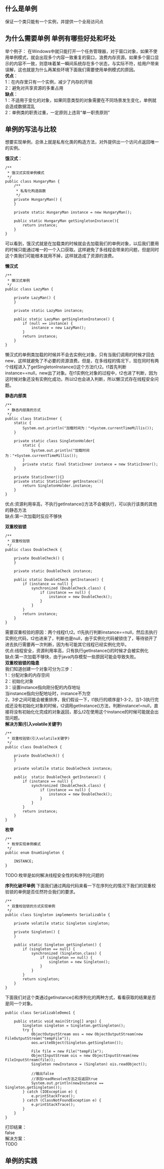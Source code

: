 ## 什么是单例
保证一个类只能有一个实例，并提供一个全局访问点
## 为什么需要单例 单例有哪些好处和坏处
举个例子：
在Windows中就只能打开一个任务管理器，对于窗口对象，如果不使用单例模式，就会出现多个内容一致重复的窗口，浪费内存资源。如果多个窗口显示的内容不一致，则意味着某一瞬间系统存在多个状态，与实际不符，给用户带来误解，这也就是为什么再某些环境下面我们需要使用单例模式的原因。   
**优点**：  
    1：在内存里只有一个实例，减少了内存的开销  
    2：避免对共享资源的多重占用  
**缺点**：  
    1：不适用于变化的对象，如果同意类型的对象需要在不同场景发生变化，单例就会造成数据混乱  
    2：单例类的职责过重，一定原则上违背“单一职责原则”
    
## 单例的写法与比较
想要实现单例，总体上就是私有化类的构造方法，对外提供出一个访问点返回唯一的实例。  

**饿汉式**：  
```
/**
 * 饿汉式实现单例模式
 */
public class HungaryMan {
    /**
     * 私有化构造函数
     */
    private HungaryMan() {
    }

    private static HungaryMan instance = new HungaryMan();

    public static HungaryMan getSingletonInstance(){
        return instance;
    }
}
```
可以看到，饿汉式就是在加载类的时候就会去加载我们的单例对象，以后我们要用的时候只能通过唯一的一个入口获取。这样避免了多线程会带来的问题，但是同时这个类我们可能根本就用不掉，这样就造成了资源的浪费。

**懒汉式**
```
/**
 * 懒汉式单例
 */
public class LazyMan {

    private LazyMan() {
    }

    private static LazyMan instance;

    public static LazyMan getSingletonInstance() {
        if (null == instance) {
            instance = new LazyMan();
        }
        return instance;
    }
}
```
懒汉式的单例类加载的时候并不会去实例化对象，只有当我们调用的时候才回去new，这样就避免了不必要的资源浪费。但是，在多线程的情况下，现在同时有两个线程进入了getSingletonInstance()这个方法t1,t2。t1首先判断instance==null，new出了对象。在t1实例化对象的过程中，t2也进了判断，因为这时候对象还没有实例化成功，所以t2也会进入判断，所以懒汉式存在线程安全问题。  

**静态内部类**  
```
/**
 * 静态内部类的方式
 */
public class StaticInner {
    static {
        System.out.println("加载时间为："+System.currentTimeMillis());
    }

    private static class SingletonHolder{
        static {
            System.out.println("加载时间为："+System.currentTimeMillis());
        }
        private static final StaticInner instance = new StaticInner();
    }

    private StaticInner(){}
    private static StaticInner getInstance(){
        return SingletonHolder.instance;
    }
}
```
优点:资源利用率高，不执行getInstance()方法不会被执行，可以执行该类的其他的静态方法  
缺点:第一次加载时反应不够快  

**双重校验锁**
```
/**
 * 双重校验锁
 */
public class DoubleCheck {

    private DoubleCheck() {
    }

    private static DoubleCheck instance;

    public static DoubleCheck getInstance() {
        if (instance == null) {
            synchronized (DoubleCheck.class) {
                if (instance == null) {
                    instance = new DoubleCheck();
                }
            }
        }
        return instance;
    }
}
```
需要双重校验的原因：两个线程t1,t2。t1先执行判断instance==null，然后去执行实例化代码，t2也进来了，判断也是null，由于实例化代码被锁住了，等待锁开了进去执行需要再一次判断，因为有可能其它线程已经实例化完毕。  
优点:线程安全，资源利用率高，只有执行getInstance()的时候才会被实例化  
缺点:第一次加载不够快，由于java内存模型一些原因可能会导致失败。  
**双重校验锁的隐患**  
我们知道创建一个对象可分为三步：  
1：分配对象的内存空间  
2：初始化对象  
3：设置instance指向刚分配的内存地址  
当instance指向分配地址时，instance不为空  
2，3步之间可能会被重排序，我们假设一下，t1执行的顺序是1-3-2，当1-3执行完成还没有初始化对象的时候，t2调用getInstance()方法，判断instance!=null，直接将没有初始化化完成的对象返回，那么t2在使用这个instance的时候可能就会出现问题。  
**解决方案(引入volatile关键字)**
```
/**
 * 双重校验锁(引入volatile关键字)
 */
public class DoubleCheck {

    private DoubleCheck() {
    }

    private volatile static DoubleCheck instance;

    public  static DoubleCheck getInstance() {
        if (instance == null) {
            synchronized (DoubleCheck.class) {
                if (instance == null) {
                    instance = new DoubleCheck();
                }
            }
        }
        return instance;
    }
}
```

**枚举**
```
/**
 * 枚举实现单例模式
 */
public enum EnumSingleton {

    INSTANCE;
}
```
TODO:枚举是如何解决线程安全性的和序列化问题的

**序列化破坏单例**
下面我们通过两段代码来看一下在序列化的情况下我们的双重校验锁的单例是否任然符合我们的要求。
```
/**
 * 双重校验锁的方式实现单例
 */
public class Singleton implements Serializable {

    private volatile static Singleton singleton;

    private Singleton() {
    }

    public static Singleton getSingleton() {
        if (singleton == null) {
            synchronized (Singleton.class) {
                if (singleton == null) {
                    singleton = new Singleton();
                }
            }
        }
        return singleton;
    }
}
```
下面我们对这个类通过getInstance()和序列化的两种方式，看看获取的结果是否是同一个对象。
```
public class SerializableDemo1 {

    public static void main(String[] args) {
        Singleton singleton = Singleton.getSingleton();
        try {
            ObjectOutputStream oos = new ObjectOutputStream(new FileOutputStream("tempFile"));
            oos.writeObject(Singleton.getSingleton());

            File file = new File("tempFile");
            ObjectInputStream ois = new ObjectInputStream(new FileInputStream(file));
            Singleton newInstance = (Singleton) ois.readObject();

            //输出false
            //添加readResolve方法之后返回true
            System.out.println(newInstance == Singleton.getSingleton());
        } catch (IOException e) {
            e.printStackTrace();
        } catch (ClassNotFoundException e) {
            e.printStackTrace();
        }
    }
}

```
打印结果：  
false  
解决方案：  
TODO


## 单例的实践